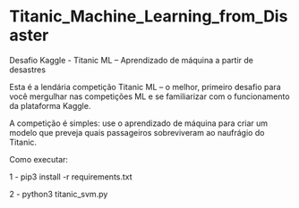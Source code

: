 # Titanic_Machine_Learning_from_Disaster
Desafio Kaggle - Titanic ML – Aprendizado de máquina a partir de desastres

Esta é a lendária competição Titanic ML – o melhor, primeiro desafio para você mergulhar nas competições ML e se familiarizar com o funcionamento da plataforma Kaggle.

A competição é simples: use o aprendizado de máquina para criar um modelo que preveja quais passageiros sobreviveram ao naufrágio do Titanic.

Como executar:

1 - pip3 install -r requirements.txt    

2 - python3 titanic_svm.py
